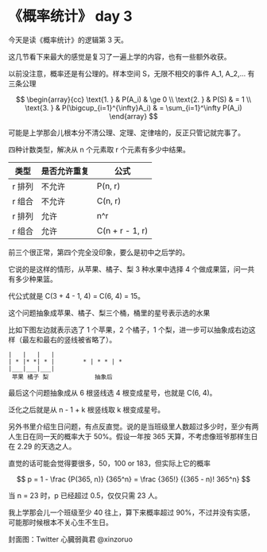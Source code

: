 # 《概率统计》 day 3

今天是读《概率统计》的逻辑第 3 天。

这几节看下来最大的感觉是复习了一遍上学的内容，也有一些额外收获。

以前没注意，概率还是有公理的。样本空间 S，无限不相交的事件 A_1, A_2,... 有三条公理

$$
\begin{array}{cc}
\text{1. } & P(A_i)                       & \ge 0 \\
\text{2. } & P(S)                         & = 1 \\
\text{3. } & P(\bigcup_{i=1}^{\infty}A_i) & = \sum_{i=1}^\infty P(A_i)
\end{array}
$$

可能是上学那会儿根本分不清公理、定理、定律啥的，反正只管记就完事了。

四种计数类型，解决从 n 个元素取 r 个元素有多少中结果。

|类型|是否允许重复|公式|
|--|--|--|
|r 排列| 不允许 | P(n, r) |
|r 组合| 不允许 | C(n, r) |
|r 排列| 允许 | n^r |
|r 组合| 允许 | C(n + r - 1, r)|

前三个很正常，第四个完全没印象，要么是初中之后学的。

它说的是这样的情形，从苹果、橘子、梨 3 种水果中选择 4 个做成果篮，问一共有多少种果篮。

代公式就是 C(3 + 4 - 1, 4) = C(6, 4) = 15。

这个问题抽象成苹果、橘子、梨三个桶，桶里的星号表示选的水果

比如下图左边就表示选了 1 个苹果，2 个橘子，1 个梨，进一步可以抽象成右边这样（最左和最右的竖线被省略了）。

```
|   |   |   |
| * |* *| * |        * | * * | *
|___|___|___|
 苹果 橘子 梨             抽象后
```

最后这个问题抽象成从 6 根竖线选 4 根变成星号，也就是 C(6, 4)。

泛化之后就是从 n - 1 + k 根竖线取 k 根变成星号。

另外书里介绍生日问题，有点反直觉。说的是当班级里人数超过多少时，至少有两人生日在同一天的概率大于 50%。假设一年按 365 天算，不考虑像班爷那样生日在 2.29 的天选之人。

直觉的话可能会觉得要很多，50，100 or 183，但实际上它的概率

$$
p = 1 - \frac {P(365, n)} {365^n} = \frac {365!} {(365 - n)! 365^n}
$$

当 n = 23 时，p 已经超过 0.5，仅仅只需 23 人。

我上学那会儿一个班级至少 40 往上，算下来概率超过 90%，不过并没有实感，可能那时候根本不关心生不生日。

封面图：Twitter 心臓弱眞君 @xinzoruo